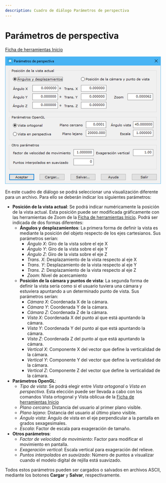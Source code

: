 ```yaml
---
description: Cuadro de diálogo Parámetros de perspectiva
---
```


# Parámetros de perspectiva

[Ficha de herramientas Inicio](../fichas-de-herramientas/ficha-de-herramientas-inicio/)

![Cuadro de di&#xE1;logo Par&#xE1;metros de perspectiva](../../.gitbook/assets/image%20%2847%29.png)

En este cuadro de diálogo se podrá seleccionar una visualización diferente para un archivo. Para ello se deberán indicar los siguientes parámetros:

* **Posición de la vista actual**: Se podrá indicar numéricamente la posición de la vista actual. Esta posición puede ser modificada gráficamente con las herramientas de Zoom de la [Ficha de herramientas Inicio](../fichas-de-herramientas/ficha-de-herramientas-inicio/). Podrá ser indicada de dos formas diferentes:
  * **Ángulos y desplazamientos**: La primera forma de definir la vista es mediante la posición del objeto respecto de los ejes cartesianos. Sus parámetros serían:
    * _Ángulo X_: Giro de la vista sobre el eje X
    * _Ángulo Y_: Giro de la vista sobre el eje Y
    * _Ángulo Z_: Giro de la vista sobre el eje Z
    * _Trans. X_: Desplazamiento de la vista respecto al eje X
    * _Trans. Y_: Desplazamiento de la vista respecto al eje Y
    * _Trans. Z_: Desplazamiento de la vista respecto al eje Z
    * _Zoom_: Nivel de acercamiento
  * **Posición de la cámara y puntos de vista**: La segunda forma de definir la vista sería como si el usuario tuviera una cámara y estuviera apuntando a un determinado punto de vista. Sus parámetros serían:
    * _Cámara X_: Coordenada X de la cámara.
    * _Cámara Y_: Coordenada Y de la cámara.
    * _Cámara Z_: Coordenada Z de la cámara.
    * _Vista X_: Coordenada X del punto al que está apuntando la cámara.
    * _Vista Y_: Coordenada Y del punto al que está apuntando la cámara.
    * _Vista Z_: Coordenada Z del punto al que está apuntando la cámara.
    * _Vertical X_: Componente X del vector que define la verticalidad de la cámara.
    * _Vertical Y_: Componente Y del vector que define la verticalidad de la cámara.
    * _Vertical Z_: Componente Z del vector que define la verticalidad de la cámara.
* **Parámetros OpenGL**:
  * _Tipo de vista_: Se podrá elegir entre _Vista ortogonal_ o _Vista en perspectiva_. Esta elección puede ser llevada a cabo con los comandos Vista ortogonal  y Vista oblicua  de la [Ficha de herramientas Inicio](../fichas-de-herramientas/ficha-de-herramientas-inicio/)
  * _Plano cercano_: Distancia del usuario al primer plano visible.
  * _Plano lejano_: Distancia del usuario al último plano visible.
  * _Ángulo vista_: Ángulo de vista en el eje perpendicular a la pantalla en grados sexagesimales.
  * _Escala_: Factor de escala para exageración de tamaño.
* **Otros parámetros**:
  * _Factor de velocidad de movimiento_: Factor para modificar el movimiento en pantalla.
  * _Exageración vertical_: Escala vertical para exageración del relieve.
  * _Puntos interpolados en suavizado_: Número de puntos a visualizar cuando el modelo digital de rejilla está suavizado.

Todos estos parámetros pueden ser cargados o salvados en archivos ASCII, mediante los botones **Cargar** y **Salvar**, respectivamente.

